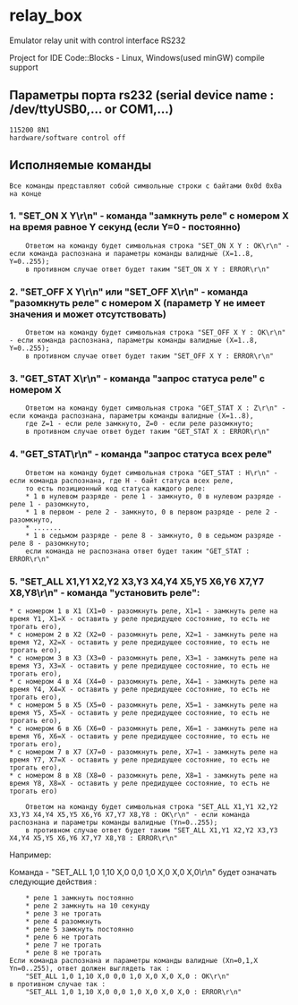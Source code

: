 # relay_box

Emulator relay unit with control interface RS232

Project for IDE Code::Blocks - Linux, Windows(used minGW) compile support

## Параметры порта rs232 (serial device name : /dev/ttyUSB0,... or COM1,...)

```
115200 8N1
hardware/software control off
```


## Исполняемые команды
    Все команды представляют собой символьные строки с байтами 0x0d 0x0a на конце


### 1. "SET_ON X Y\r\n"  - команда "замкнуть реле" с номером X на время равное Y секунд (если Y=0 - постоянно)
```
    Ответом на команду будет символьная строка "SET_ON X Y : OK\r\n" - если команда распознана и параметры команды валидные (X=1..8, Y=0..255);
    в противном случае ответ будет таким "SET_ON X Y : ERROR\r\n"
```

### 2. "SET_OFF X Y\r\n" или "SET_OFF X\r\n" - команда "разомкнуть реле" с номером X (параметр Y не имеет значения и может отсутствовать)
```
    Ответом на команду будет символьная строка "SET_OFF X Y : OK\r\n" - если команда распознана, параметры команды валидные (X=1..8, Y=0..255);
    в противном случае ответ будет таким "SET_OFF X Y : ERROR\r\n"
```

### 3. "GET_STAT X\r\n" - команда "запрос статуса реле" с номером X
```
    Ответом на команду будет символьная строка "GET_STAT X : Z\r\n" - если команда распознана, параметры команды валидные (X=1..8),
    где Z=1 - если реле замкнуто, Z=0 - если реле разомкнуто;
    в противном случае ответ будет таким "GET_STAT X : ERROR\r\n"
```

### 4. "GET_STAT\r\n" - команда "запрос статуса всех реле"
```
    Ответом на команду будет символьная строка "GET_STAT : H\r\n" - если команда распознана, где H - байт статуса всех реле,
    то есть позиционный код статуса каждого реле:
	* 1 в нулевом разряде - реле 1 - замкнуто, 0 в нулевом разряде - реле 1 - разомкнуто,
	* 1 в первом - реле 2 - замкнуто, 0 в первом разряде - реле 2 - разомкнуто,
	* .......
	* 1 в седьмом разряде - реле 8 - замкнуто, 0 в седьмом разряде - реле 8 - разомкнуто;
    если команда не распознана ответ будет таким "GET_STAT : ERROR\r\n"
```

### 5. "SET_ALL X1,Y1 X2,Y2 X3,Y3 X4,Y4 X5,Y5 X6,Y6 X7,Y7 X8,Y8\r\n"  - команда "установить реле":
	* с номером 1 в X1 (X1=0 - разомкнуть реле, X1=1 - замкнуть реле на время Y1, X1=X - оставить у реле предидущее состояние, то есть не трогать его),
	* с номером 2 в X2 (X2=0 - разомкнуть реле, X2=1 - замкнуть реле на время Y2, X2=X - оставить у реле предидущее состояние, то есть не трогать его),
	* с номером 3 в X3 (X3=0 - разомкнуть реле, X3=1 - замкнуть реле на время Y3, X3=X - оставить у реле предидущее состояние, то есть не трогать его),
	* с номером 4 в X4 (X4=0 - разомкнуть реле, X4=1 - замкнуть реле на время Y4, X4=X - оставить у реле предидущее состояние, то есть не трогать его),
	* с номером 5 в X5 (X5=0 - разомкнуть реле, X5=1 - замкнуть реле на время Y5, X5=X - оставить у реле предидущее состояние, то есть не трогать его),
	* с номером 6 в X6 (X6=0 - разомкнуть реле, X6=1 - замкнуть реле на время Y6, X6=X - оставить у реле предидущее состояние, то есть не трогать его),
	* с номером 7 в X7 (X7=0 - разомкнуть реле, X7=1 - замкнуть реле на время Y7, X7=X - оставить у реле предидущее состояние, то есть не трогать его),
	* с номером 8 в X8 (X8=0 - разомкнуть реле, X8=1 - замкнуть реле на время Y8, X8=X - оставить у реле предидущее состояние, то есть не трогать его)
```
    Ответом на команду будет символьная строка "SET_ALL X1,Y1 X2,Y2 X3,Y3 X4,Y4 X5,Y5 X6,Y6 X7,Y7 X8,Y8 : OK\r\n" - если команда распознана и параметры команды валидные (Yn=0..255);
    в противном случае ответ будет таким "SET_ALL X1,Y1 X2,Y2 X3,Y3 X4,Y4 X5,Y5 X6,Y6 X7,Y7 X8,Y8 : ERROR\r\n"
```
Например:

Команда - "SET_ALL 1,0 1,10 X,0 0,0 1,0 X,0 X,0 X,0\r\n" будет означать следующие действия :
```
    * реле 1 замкнуть постоянно
    * реле 2 замкнуть на 10 секунду
    * реле 3 не трогать
    * реле 4 разомкнуть
    * реле 5 замкнуть постоянно
    * реле 6 не трогать
    * реле 7 не трогать
    * реле 8 не трогать
Если команда распознана и параметры команды валидные (Xn=0,1,X Yn=0..255), ответ должен выглядеть так :
    "SET_ALL 1,0 1,10 X,0 0,0 1,0 X,0 X,0 X,0 : OK\r\n"
в противном случае так :
    "SET_ALL 1,0 1,10 X,0 0,0 1,0 X,0 X,0 X,0 : ERROR\r\n"
```

